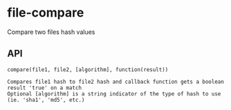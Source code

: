 file-compare
============

Compare two files hash values

## API

````
compare(file1, file2, [algorithm], function(result))

Compares file1 hash to file2 hash and callback function gets a boolean result 'true' on a match
Optional [algorithm] is a string indicator of the type of hash to use (ie. 'sha1', 'md5', etc.)
````
